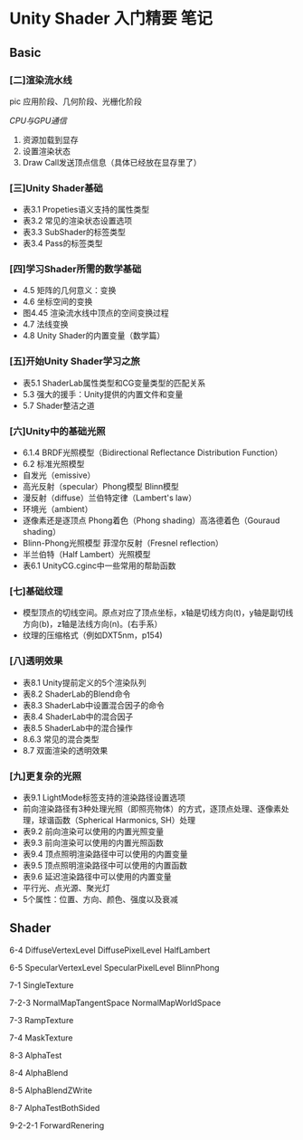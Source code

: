 
# Unity Shader 入门精要 笔记

## Basic

### [二]渲染流水线

pic
应用阶段、几何阶段、光栅化阶段

*CPU与GPU通信*

1. 资源加载到显存
2. 设置渲染状态
3. Draw Call发送顶点信息（具体已经放在显存里了）

### [三]Unity Shader基础

- 表3.1	Propeties语义支持的属性类型
- 表3.2 常见的渲染状态设置选项
- 表3.3 SubShader的标签类型
- 表3.4 Pass的标签类型

### [四]学习Shader所需的数学基础

- 4.5 矩阵的几何意义：变换
- 4.6 坐标空间的变换
- 图4.45 渲染流水线中顶点的空间变换过程
- 4.7 法线变换
- 4.8 Unity Shader的内置变量（数学篇） 

### [五]开始Unity Shader学习之旅

- 表5.1 ShaderLab属性类型和CG变量类型的匹配关系
- 5.3 强大的援手：Unity提供的内置文件和变量
- 5.7 Shader整洁之道

### [六]Unity中的基础光照

- 6.1.4 BRDF光照模型（Bidirectional Reflectance Distribution Function）
- 6.2 标准光照模型
- 自发光（emissive）
- 高光反射（specular）Phong模型 Blinn模型
- 漫反射（diffuse）兰伯特定律（Lambert's law）
- 环境光（ambient）
- 逐像素还是逐顶点 Phong着色（Phong shading）高洛德着色（Gouraud shading）
- Blinn-Phong光照模型 菲涅尔反射（Fresnel reflection）
- 半兰伯特（Half Lambert）光照模型
- 表6.1 UnityCG.cginc中一些常用的帮助函数

### [七]基础纹理

- 模型顶点的切线空间。原点对应了顶点坐标，x轴是切线方向(t)，y轴是副切线方向(b)，z轴是法线方向(n)。(右手系）
- 纹理的压缩格式（例如DXT5nm，p154)

### [八]透明效果

- 表8.1 Unity提前定义的5个渲染队列
- 表8.2 ShaderLab的Blend命令
- 表8.3 ShaderLab中设置混合因子的命令
- 表8.4 ShaderLab中的混合因子
- 表8.5 ShaderLab中的混合操作
- 8.6.3 常见的混合类型
- 8.7 双面渲染的透明效果

### [九]更复杂的光照

- 表9.1 LightMode标签支持的渲染路径设置选项
- 前向渲染路径有3种处理光照（即照亮物体）的方式，逐顶点处理、逐像素处理，球谐函数（Spherical Harmonics, SH）处理
- 表9.2 前向渲染可以使用的内置光照变量
- 表9.3 前向渲染可以使用的内置光照函数
- 表9.4 顶点照明渲染路径中可以使用的内置变量
- 表9.5 顶点照明渲染路径中可以使用的内置函数
- 表9.6 延迟渲染路径中可以使用的内置变量
- 平行光、点光源、聚光灯
- 5个属性：位置、方向、颜色、强度以及衰减
















## Shader

6-4 
DiffuseVertexLevel
DiffusePixelLevel
HalfLambert

6-5
SpecularVertexLevel
SpecularPixelLevel
BlinnPhong

7-1
SingleTexture

7-2-3
NormalMapTangentSpace
NormalMapWorldSpace

7-3
RampTexture

7-4
MaskTexture

8-3
AlphaTest

8-4
AlphaBlend

8-5
AlphaBlendZWrite

8-7
AlphaTestBothSided

9-2-2-1
ForwardRenering









